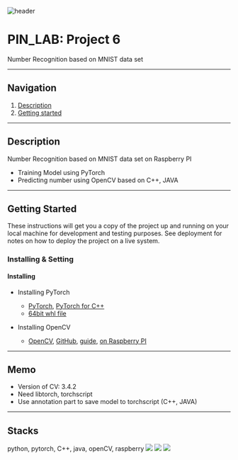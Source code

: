 ![header](https://capsule-render.vercel.app/api?type=soft&color=006EDB&fontColor=DEEAF7&height=200&section=header&text=PIN_LAB&desc=Project%206&descAlignY=80&fontSize=90)
# PIN_LAB: Project 6

Number Recognition based on MNIST data set

---

## Navigation
1. [Description](#Description)
2. [Getting started](#Getting-Started)

---

## Description
Number Recognition based on MNIST data set on Raspberry PI
- Training Model using PyTorch
- Predicting number using OpenCV based on C++, JAVA
---

## Getting Started

These instructions will get you a copy of the project up and running on your local machine for development and testing purposes. 
See deployment for notes on how to deploy the project on a live system.

### Installing & Setting
#### Installing
- Installing PyTorch
    - [PyTorch](https://pytorch.org/), [PyTorch for C++](https://pytorch.org/cppdocs/installing.html#)
    - [64bit whl file](https://mathinf.eu/pytorch/arm64/)

- Installing OpenCV
    - [OpenCV](https://opencv.org/), [GitHub](https://github.com/opencv/opencv), [guide](https://docs.opencv.org/4.x/df/d65/tutorial_table_of_content_introduction.html), [on Raspberry PI](https://qengineering.eu/install-opencv-4.3-on-raspberry-64-os.html)
   
---

## Memo
- Version of CV: 3.4.2
- Need libtorch, torchscript
- Use annotation part to save model to torchscript (C++, JAVA)

---

## Stacks
python, pytorch, C++, java, openCV, raspberry
<img src="https://img.shields.io/badge/C-A8B9CC?style=for-the-badge&logo=C&logoColor=white"> <img src="https://img.shields.io/badge/Raspbian-A22846?style=for-the-badge&logo=Raspberry Pi&logoColor=white"> <img src="https://img.shields.io/badge/Docker-2496ED?style=for-the-badge&logo=Docker&logoColor=white">
